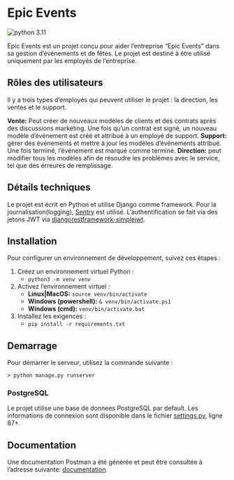 # Epic Events
![python 3.11](https://img.shields.io/badge/python-v3.11-blue)

Epic Events est un projet conçu pour aider l’entreprise “Epic Events” dans sa gestion d’événements et de fêtes. Le projet est destiné à être utilisé uniquement par les employés de l’entreprise.

## Rôles des utilisateurs
Il y a trois types d’employés qui peuvent utiliser le projet : la direction, les ventes et le support.

**Vente:** Peut créer de nouveaux modèles de clients et des contrats après des discussions marketing. Une fois qu’un contrat est signé, un nouveau modèle d’événement est créé et attribué à un employé de support.
**Support:** gèrer  des événements et mettre à jour les modèles d’événements attribué. Une fois terminé, l’événement est marqué comme terminé.
**Direction:** peut modifier tous les modèles afin de résoudre les problèmes avec le service, tel que des érreures de remplissage.

## Détails techniques
Le projet est écrit en Python et utilise Django comme framework.
Pour la journalisation(logging), [Sentry](https://sentry.io/) est utilisé.
L’authentification se fait via des jetons JWT via [djangorestframework-simplejwt](https://django-rest-framework-simplejwt.readthedocs.io/en/latest/).

## Installation
Pour configurer un environnement de développement, suivez ces étapes :

1. Créez un environnement virtuel Python :
    - `python3 -m venv venv`
2. Activez l’environnement virtuel :
    - **Linux|MacOS:** `source venv/bin/activate`
    - **Windows (powershell):** `& venv/bin/activate.ps1`
    - **Windows (cmd):** `venv/bin/activate.bat`
3. Installez les exigences :
    - `pip install -r requirements.txt`

## Demarrage
Pour démarrer le serveur, utilisez la commande suivante :
```shell
> python manage.py runserver
```

### PostgreSQL
Le projet utilise une base de donnees PostgreSQL par default.
Les informations de connexion sont disponible dans le fichier [settings.py](epicevents/settings.py#L87), ligne 87+.

## Documentation
Une documentation Postman a été générée et peut être consultée à l’adresse suivante: [documentation](https://documenter.getpostman.com/view/26149355/2s93Y2ShSG).

